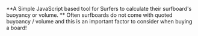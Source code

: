 **A Simple JavaScript based tool for Surfers to calculate their surfboard's buoyancy or volume.
**
Often surfboards do not come with quoted buyoancy / volume and this is an important factor to consider when buying a board!
